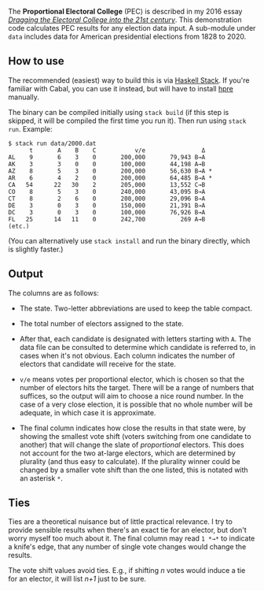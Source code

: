 The **Proportional Electoral College** (PEC) is described in
my 2016 essay _[Dragging the Electoral College into the 21st
century](https://galen.xyz/electoral/)_.  This demonstration code
calculates PEC results for any election data input.  A sub-module
under `data` includes data for American presidential elections from
1828 to 2020.

##  How to use

The recommended (easiest) way to build this is via [Haskell
Stack](https://docs.haskellstack.org/en/stable/install_and_upgrade/).
If you're familiar with Cabal, you can use it instead, but will have
to install [hpre](https://github.com/galenhuntington/hpre) manually.

The binary can be compiled initially using `stack build` (if this
step is skipped, it will be compiled the first time you run it).
Then run using `stack run`.  Example:

```
$ stack run data/2000.dat
      t       A    B    C           v/e                Δ
AL    9       6    3    0       200,000       79,943 B→A
AK    3       3    0    0       100,000       44,198 A→B
AZ    8       5    3    0       200,000       56,630 B→A *
AR    6       4    2    0       200,000       64,485 B→A *
CA   54      22   30    2       205,000       13,552 C→B
CO    8       5    3    0       240,000       43,095 B→A
CT    8       2    6    0       200,000       29,096 B→A
DE    3       0    3    0       150,000       21,391 B→A
DC    3       0    3    0       100,000       76,926 B→A
FL   25      14   11    0       242,700          269 A→B
(etc.)
```

(You can alternatively use `stack install` and run the binary directly,
which is slightly faster.)

##  Output

The columns are as follows:

*  The state.  Two-letter abbreviations are used to keep the table
compact.

*  The total number of electors assigned to the state.

*  After that, each candidate is designated with letters starting with
`A`.  The data file can be consulted to determine which candidate is
referred to, in cases when it's not obvious.  Each column indicates
the number of electors that candidate will receive for the state.

*  `v/e` means votes per proportional elector, which is chosen so
that the number of electors hits the target.  There will be a range
of numbers that suffices, so the output will aim to choose a nice
round number.  In the case of a very close election, it is possible
that no whole number will be adequate, in which case it is approximate.

*  The final column indicates how close the results in that state
were, by showing the smallest vote shift (voters switching from one
candidate to another) that will change the slate of _proportional_
electors.  This does not account for the two at-large electors,
which are determined by plurality (and thus easy to calculate).
If the plurality winner could be changed by a smaller vote shift than
the one listed, this is notated with an asterisk `*`.

##  Ties

Ties are a theoretical nuisance but of little practical relevance.
I try to provide sensible results when there's an exact tie for an
elector, but don't worry myself too much about it.  The final column
may read `1 *→*` to indicate a knife's edge, that any number of
single vote changes would change the results.

The vote shift values avoid ties.  E.g., if shifting _n_ votes would
induce a tie for an elector, it will list _n+1_ just to be sure.

